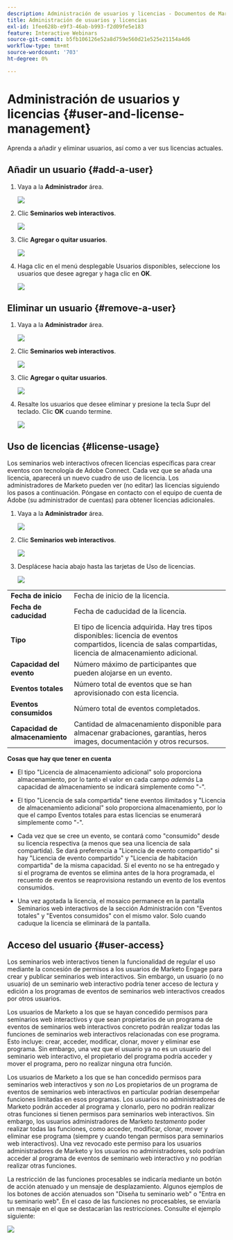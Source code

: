 ```yaml
---
description: Administración de usuarios y licencias - Documentos de Marketo - Documentación del producto
title: Administración de usuarios y licencias
exl-id: 1fee628b-e9f3-46ab-b993-f2d09fe5e183
feature: Interactive Webinars
source-git-commit: b5fb106126e52a8d759e560d21e525e21154a4d6
workflow-type: tm+mt
source-wordcount: '703'
ht-degree: 0%

---
```


# Administración de usuarios y licencias {#user-and-license-management}

Aprenda a añadir y eliminar usuarios, así como a ver sus licencias actuales.

## Añadir un usuario {#add-a-user}

1. Vaya a la **Administrador** área.

   ![](assets/user-and-license-management-1.png)

1. Clic **Seminarios web interactivos**.

   ![](assets/user-and-license-management-2.png)

1. Clic **Agregar o quitar usuarios**.

   ![](assets/user-and-license-management-3.png)

1. Haga clic en el menú desplegable Usuarios disponibles, seleccione los usuarios que desee agregar y haga clic en **OK**.

   ![](assets/user-and-license-management-4.png)

## Eliminar un usuario {#remove-a-user}

1. Vaya a la **Administrador** área.

   ![](assets/user-and-license-management-5.png)

1. Clic **Seminarios web interactivos**.

   ![](assets/user-and-license-management-6.png)

1. Clic **Agregar o quitar usuarios**.

   ![](assets/user-and-license-management-7.png)

1. Resalte los usuarios que desee eliminar y presione la tecla Supr del teclado. Clic **OK** cuando termine.

   ![](assets/user-and-license-management-8.png)

## Uso de licencias {#license-usage}

Los seminarios web interactivos ofrecen licencias específicas para crear eventos con tecnología de Adobe Connect. Cada vez que se añada una licencia, aparecerá un nuevo cuadro de uso de licencia. Los administradores de Marketo pueden ver (no editar) las licencias siguiendo los pasos a continuación. Póngase en contacto con el equipo de cuenta de Adobe (su administrador de cuentas) para obtener licencias adicionales.

1. Vaya a la **Administrador** área.

   ![](assets/user-and-license-management-9.png)

1. Clic **Seminarios web interactivos**.

   ![](assets/user-and-license-management-10.png)

1. Desplácese hacia abajo hasta las tarjetas de Uso de licencias.

   ![](assets/user-and-license-management-11.png)

<table> 
  <tr>
   <td width="20%"><b>Fecha de inicio</b></td>
   <td>Fecha de inicio de la licencia.</td>
  </tr>
  <tr> 
   <td width="20%"><b>Fecha de caducidad</b></td>
   <td>Fecha de caducidad de la licencia.</td>
  </tr>
  <tr> 
   <td width="20%"><b>Tipo</b></td>
   <td>El tipo de licencia adquirida. Hay tres tipos disponibles: licencia de eventos compartidos, licencia de salas compartidas, licencia de almacenamiento adicional.</td>
  </tr>
  <tr> 
   <td width="20%"><b>Capacidad del evento</b></td>
   <td>Número máximo de participantes que pueden alojarse en un evento.</td>
  </tr>
  <tr> 
   <td width="20%"><b>Eventos totales</b></td>
   <td>Número total de eventos que se han aprovisionado con esta licencia.</td>
  </tr>
  <tr> 
   <td width="20%"><b>Eventos consumidos</b></td>
   <td>Número total de eventos completados.</td>
  </tr>
  <tr> 
   <td width="20%"><b>Capacidad de almacenamiento</b></td>
   <td>Cantidad de almacenamiento disponible para almacenar grabaciones, garantías, heros images, documentación y otros recursos.</td>
  </tr>
  </tbody>
</table>

**Cosas que hay que tener en cuenta**

* El tipo &quot;Licencia de almacenamiento adicional&quot; solo proporciona almacenamiento, por lo tanto el valor en cada campo _además_ La capacidad de almacenamiento se indicará simplemente como &quot;-&quot;.

* El tipo &quot;Licencia de sala compartida&quot; tiene eventos ilimitados y &quot;Licencia de almacenamiento adicional&quot; solo proporciona almacenamiento, por lo que el campo Eventos totales para estas licencias se enumerará simplemente como &quot;-&quot;.

* Cada vez que se cree un evento, se contará como &quot;consumido&quot; desde su licencia respectiva (a menos que sea una licencia de sala compartida). Se dará preferencia a &quot;Licencia de evento compartido&quot; si hay &quot;Licencia de evento compartido&quot; y &quot;Licencia de habitación compartida&quot; de la misma capacidad. Si el evento no se ha entregado y si el programa de eventos se elimina antes de la hora programada, el recuento de eventos se reaprovisiona restando un evento de los eventos consumidos.

* Una vez agotada la licencia, el mosaico permanece en la pantalla Seminarios web interactivos de la sección Administración con &quot;Eventos totales&quot; y &quot;Eventos consumidos&quot; con el mismo valor. Solo cuando caduque la licencia se eliminará de la pantalla.

## Acceso del usuario {#user-access}

Los seminarios web interactivos tienen la funcionalidad de regular el uso mediante la concesión de permisos a los usuarios de Marketo Engage para crear y publicar seminarios web interactivos. Sin embargo, un usuario (o no usuario) de un seminario web interactivo podría tener acceso de lectura y edición a los programas de eventos de seminarios web interactivos creados por otros usuarios.

Los usuarios de Marketo a los que se hayan concedido permisos para seminarios web interactivos y que sean propietarios de un programa de eventos de seminarios web interactivos concreto podrán realizar todas las funciones de seminarios web interactivos relacionadas con ese programa. Esto incluye: crear, acceder, modificar, clonar, mover y eliminar ese programa. Sin embargo, una vez que el usuario ya no es un usuario del seminario web interactivo, el propietario del programa podría acceder y mover el programa, pero no realizar ninguna otra función.

Los usuarios de Marketo a los que se han concedido permisos para seminarios web interactivos y son _no_ Los propietarios de un programa de eventos de seminarios web interactivos en particular podrían desempeñar funciones limitadas en esos programas. Los usuarios no administradores de Marketo podrán acceder al programa y clonarlo, pero no podrán realizar otras funciones si tienen permisos para seminarios web interactivos. Sin embargo, los usuarios administradores de Marketo _testamento_ poder realizar todas las funciones, como acceder, modificar, clonar, mover y eliminar ese programa (siempre y cuando tengan permisos para seminarios web interactivos). Una vez revocado este permiso para los usuarios administradores de Marketo y los usuarios no administradores, solo podrían acceder al programa de eventos de seminario web interactivo y no podrían realizar otras funciones.

La restricción de las funciones procesables se indicaría mediante un botón de acción atenuado y un mensaje de desplazamiento. Algunos ejemplos de los botones de acción atenuados son &quot;Diseña tu seminario web&quot; o &quot;Entra en tu seminario web&quot;. En el caso de las funciones no procesables, se enviaría un mensaje en el que se destacarían las restricciones. Consulte el ejemplo siguiente:

![](assets/user-and-license-management-12.png)
